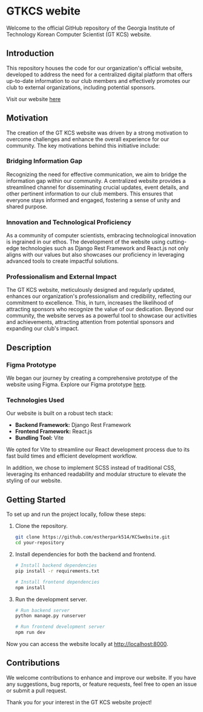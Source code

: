 
# GTKCS webite

Welcome to the official GitHub repository of the Georgia Institute of Technology Korean Computer Scientist (GT KCS) website.


## Introduction

This repository houses the code for our organization's official website, developed to address the need for a centralized digital platform that offers up-to-date information to our club members and effectively promotes our club to external organizations, including potential sponsors.

Visit our website [here](#link)

## Motivation

The creation of the GT KCS website was driven by a strong motivation to overcome challenges and enhance the overall experience for our community. The key motivations behind this initiative include:

### Bridging Information Gap

Recognizing the need for effective communication, we aim to bridge the information gap within our community. A centralized website provides a streamlined channel for disseminating crucial updates, event details, and other pertinent information to our club members. This ensures that everyone stays informed and engaged, fostering a sense of unity and shared purpose.

### Innovation and Technological Proficiency

As a community of computer scientists, embracing technological innovation is ingrained in our ethos. The development of the website using cutting-edge technologies such as Django Rest Framework and React.js not only aligns with our values but also showcases our proficiency in leveraging advanced tools to create impactful solutions.

### Professionalism and External Impact

The GT KCS website, meticulously designed and regularly updated, enhances our organization's professionalism and credibility, reflecting our commitment to excellence. This, in turn, increases the likelihood of attracting sponsors who recognize the value of our dedication. Beyond our community, the website serves as a powerful tool to showcase our activities and achievements, attracting attention from potential sponsors and expanding our club's impact.

## Description

### Figma Prototype

We began our journey by creating a comprehensive prototype of the website using Figma. Explore our Figma prototype [here](#https://www.figma.com/proto/a7Y5R54AlNDmcG7zHNtHTz/webpage-design?type=design&node-id=3-4&t=XEcPpK40iMYaneqq-1&scaling=min-zoom&page-id=0%3A1&starting-point-node-id=3%3A4&mode=design).

### Technologies Used

Our website is built on a robust tech stack:

- **Backend Framework:** Django Rest Framework
- **Frontend Framework:** React.js
- **Bundling Tool:** Vite

We opted for Vite to streamline our React development process due to its fast build times and efficient development workflow.

In addition, we chose to implement SCSS instead of traditional CSS, leveraging its enhanced readability and modular structure to elevate the styling of our website.

## Getting Started

To set up and run the project locally, follow these steps:

1. Clone the repository.
   ```bash
   git clone https://github.com/estherpark514/KCSwebsite.git
   cd your-repository
   ```

2. Install dependencies for both the backend and frontend.
   ```bash
   # Install backend dependencies
   pip install -r requirements.txt

   # Install frontend dependencies
   npm install
   ```

3. Run the development server.
   ```bash
   # Run backend server
   python manage.py runserver

   # Run frontend development server
   npm run dev
   ```

Now you can access the website locally at [http://localhost:8000](http://localhost:8000).

## Contributions

We welcome contributions to enhance and improve our website. If you have any suggestions, bug reports, or feature requests, feel free to open an issue or submit a pull request.

Thank you for your interest in the GT KCS website project!